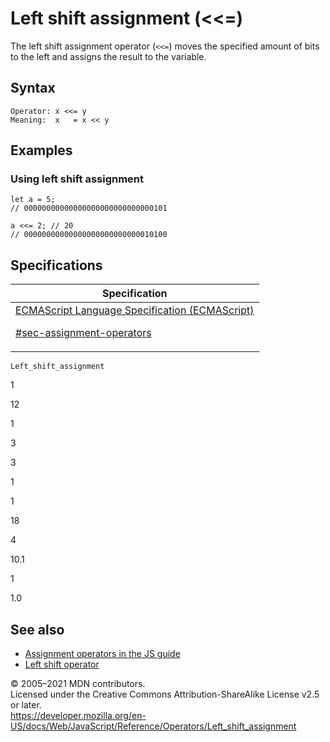 # Left shift assignment (&lt;&lt;=)

The left shift assignment operator (`<<=`) moves the specified amount of bits to the left and assigns the result to the variable.

## Syntax

    Operator: x <<= y
    Meaning:  x   = x << y

## Examples

### Using left shift assignment

    let a = 5;
    // 00000000000000000000000000000101

    a <<= 2; // 20
    // 00000000000000000000000000010100

## Specifications

<table><thead><tr class="header"><th>Specification</th></tr></thead><tbody><tr class="odd"><td><a href="https://tc39.es/ecma262/#sec-assignment-operators">ECMAScript Language Specification (ECMAScript) 
<br/>


<span class="small">#sec-assignment-operators</span></a></td></tr></tbody></table>

`Left_shift_assignment`

1

12

1

3

3

1

1

18

4

10.1

1

1.0

## See also

-   [Assignment operators in the JS guide](https://developer.mozilla.org/en-US/docs/Web/JavaScript/Guide/Expressions_and_Operators#assignment)
-   [Left shift operator](left_shift)

© 2005–2021 MDN contributors.  
Licensed under the Creative Commons Attribution-ShareAlike License v2.5 or later.  
<a href="https://developer.mozilla.org/en-US/docs/Web/JavaScript/Reference/Operators/Left_shift_assignment" class="_attribution-link">https://developer.mozilla.org/en-US/docs/Web/JavaScript/Reference/Operators/Left_shift_assignment</a>
